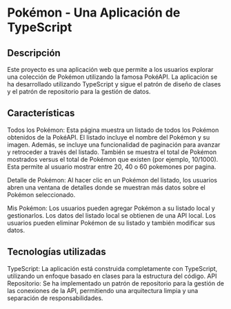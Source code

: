 # Pokémon - Una Aplicación de TypeScript

<!-- ![Logo Pokémon](pokemon-logo.svg) -->

## Descripción

Este proyecto es una aplicación web que permite a los usuarios explorar una colección de Pokémon utilizando la famosa PokéAPI. La aplicación se ha desarrollado utilizando TypeScript y sigue el patrón de diseño de clases y el patrón de repositorio para la gestión de datos.

## Características

Todos los Pokémon: Esta página muestra un listado de todos los Pokémon obtenidos de la PokéAPI. El listado incluye el nombre del Pokémon y su imagen. Además, se incluye una funcionalidad de paginación para avanzar y retroceder a través del listado. También se muestra el total de Pokémon mostrados versus el total de Pokémon que existen (por ejemplo, 10/1000). Esta permite al usuario mostrar entre 20, 40 o 60 pokemones por pagina.

Detalle de Pokémon: Al hacer clic en un Pokémon del listado, los usuarios abren una ventana de detalles donde se muestran más datos sobre el Pokémon seleccionado.

Mis Pokémon: Los usuarios pueden agregar Pokémon a su listado local y gestionarlos. Los datos del listado local se obtienen de una API local. Los usuarios pueden eliminar Pokémon de su listado y también modificar sus datos.

## Tecnologías utilizadas

TypeScript: La aplicación está construida completamente con TypeScript, utilizando un enfoque basado en clases para la estructura del código.
API Repositorio: Se ha implementado un patrón de repositorio para la gestión de las conexiones de la API, permitiendo una arquitectura limpia y una separación de responsabilidades.
